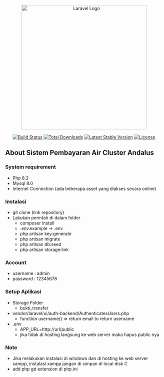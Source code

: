 <p align="center"><a href="https://laravel.com" target="_blank"><img src="https://raw.githubusercontent.com/laravel/art/master/logo-lockup/5%20SVG/2%20CMYK/1%20Full%20Color/laravel-logolockup-cmyk-red.svg" width="400" alt="Laravel Logo"></a></p>

<p align="center">
<a href="https://travis-ci.org/laravel/framework"><img src="https://travis-ci.org/laravel/framework.svg" alt="Build Status"></a>
<a href="https://packagist.org/packages/laravel/framework"><img src="https://img.shields.io/packagist/dt/laravel/framework" alt="Total Downloads"></a>
<a href="https://packagist.org/packages/laravel/framework"><img src="https://img.shields.io/packagist/v/laravel/framework" alt="Latest Stable Version"></a>
<a href="https://packagist.org/packages/laravel/framework"><img src="https://img.shields.io/packagist/l/laravel/framework" alt="License"></a>
</p>

## About Sistem Pembayaran Air Cluster Andalus

### System requirement 
- Php 8.2
- Mysql 8.0
- Internet Connection (ada beberapa asset yang diakses secara online)

### Instalasi
- git clone (link repository)
- Lakukan perintah di dalam folder 
    - composer install 
    - .env.example -> .env
    - php artisan key:generate
    - php artisan migrate
    - php artisan db:seed
    - php artisan storage:link

### Account
- username : admin
- password : 12345678

### Setup Aplikasi
- Storage Folder
    - bukti_transfer
- vendor/laravel/ui/auth-backend/AuthenticatesUsers.php
    - function username() => return email to return username
- .env
    - APP_URL=http://url/public
    - jika tidak di hosting langsung ke web server maka hapus public nya

### Note
- Jika melakukan instalasi di windows dan di hosting ke web server xampp, instalasi xampp jangan di simpan di local disk C
- add php gd extension di php.ini


